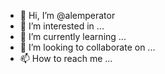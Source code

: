 - 👋 Hi, I’m @alemperator
- 👀 I’m interested in ...
- 🌱 I’m currently learning ...
- 💞️ I’m looking to collaborate on ...
- 📫 How to reach me ...

<!---
alemperator/alemperator is a ✨ special ✨ repository because its `README.md` (this file) appears on your GitHub profile.
You can click the Preview link to take a look at your changes.
--->
